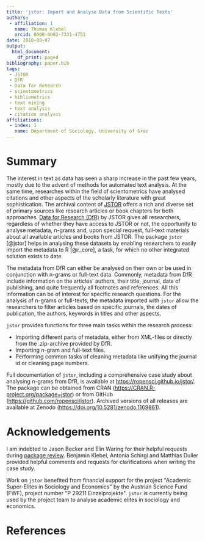```yaml
---
title: 'jstor: Import and Analyse Data from Scientific Texts'
authors:
 - affiliation: 1
   name: Thomas Klebel
   orcid: 0000-0002-7331-4751
date: 2018-08-07
output:
  html_document:
    df_print: paged
bibliography: paper.bib
tags:
 - JSTOR
 - DfR
 - Data for Research
 - scientometrics
 - bibliometrics
 - text mining
 - text analysis
 - citation analysis
affiliations:
 - index: 1
   name: Department of Sociology, University of Graz
---
```


# Summary
The interest in text as data has seen a sharp increase in the 
past few years, mostly due to the advent of methods for automated text analysis.
At the same time, researches within the field of scientometrics have analysed
citations and other aspects of the scholarly literature with great sophistication.
The archival content of [JSTOR](http://www.jstor.org) offers a rich and diverse
set of primary sources like research articles or book chapters for both 
approaches. 
[Data for Research (DfR)](http://www.jstor.org/dfr/) by JSTOR gives all 
researchers, regardless of whether they have access to JSTOR or not, the
opportunity to analyse metadata,
n-grams and, upon special request, full-text materials about all available
articles and books from JSTOR. The package `jstor` [@jstor] helps in
analysing these datasets by enabling researchers to easily import the metadata
to R [@r_core], a task, for which no other integrated solution exists to date.

The metadata from DfR
can either be analysed on their own or be used in conjunction with n-grams
or full-text data. Commonly, metadata from DfR include information
on the articles' authors, their title, journal, date of publishing, and quite
frequently all footnotes and references. All this information can be of interest
for specific research questions. For the analysis of n-grams or full-texts,
the metadata imported with `jstor`
allow the researchers to
filter articles based on specific journals, the dates of publication, the
authors, keywords in titles and other aspects.

`jstor` provides functions for three main tasks within the research process:

- Importing different parts of metadata, either from XML-files or directly from
the .zip-archive provided by DfR.
- Importing n-gram and full-text files.
- Performing common tasks of cleaning metadata like unifying the journal id or
cleaning page numbers.


Full documentation of `jstor`, including a comprehensive 
case study about analysing 
n-grams from DfR, is available at 
https://ropensci.github.io/jstor/. The package can be obtained from 
CRAN (https://CRAN.R-project.org/package=jstor)
or from GitHub (https://github.com/ropensci/jstor). 
Archived versions of all releases are available at Zenodo 
(https://doi.org/10.5281/zenodo.1169861). 





# Acknowledgements
I am indebted to Jason Becker and Elin Waring for their helpful requests during 
[package review](https://github.com/ropensci/onboarding/issues/189). 
Benjamin Klebel, Antonia Schirgi and Matthias Duller provided helpful comments
and requests for clarifications when writing the case study.

Work on `jstor` benefited from financial support for the project "Academic
Super-Elites in Sociology and Economics" by the Austrian Science Fund (FWF), 
project number "P 29211 Einzelprojekte". `jstor` is currently being used by
the project team to analyse academic elites in sociology and economics.



# References

